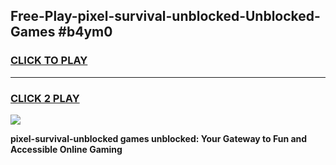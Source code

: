 
## Free-Play-pixel-survival-unblocked-Unblocked-Games #b4ym0
<h3>
<a href="https://news.freeplayer.one?title=pixel-survival-unblocked&ref=8M">CLICK TO PLAY</a></h3>
<hr>

<h3>
<a href="https://news.freeplayer.one?title=pixel-survival-unblocked&ref=8M">CLICK 2 PLAY</a>
  
</h3>

<a href="https://news.freeplayer.one?title=pixel-survival-unblocked&ref=8M"><img src="https://clearcache.store/games.png"></a>


**pixel-survival-unblocked games unblocked: Your Gateway to Fun and Accessible Online Gaming**
